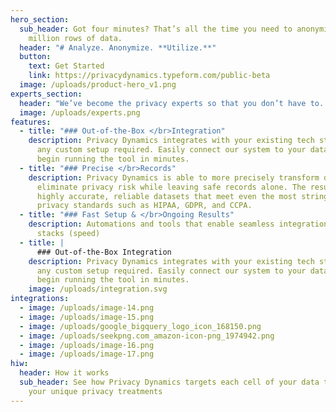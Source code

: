 ```yaml
---
hero_section:
  sub_header: Got four minutes? That’s all the time you need to anonymize a few
    million rows of data.
  header: "# Analyze. Anonymize. **Utilize.**"
  button:
    text: Get Started
    link: https://privacydynamics.typeform.com/public-beta
  image: /uploads/product-hero_v1.png
experts_section:
  header: "We’ve become the privacy experts so that you don’t have to. "
  image: /uploads/experts.png
features:
  - title: "### Out-of-the-Box </br>Integration"
    description: Privacy Dynamics integrates with your existing tech stack without
      any custom setup required. Easily connect our system to your data and
      begin running the tool in minutes.
  - title: "### Precise </br>Records"
    description: Privacy Dynamics is able to more precisely transform data to
      eliminate privacy risk while leaving safe records alone. The result is
      highly accurate, reliable datasets that meet even the most stringent
      privacy standards such as HIPAA, GDPR, and CCPA.
  - title: "### Fast Setup & </br>Ongoing Results"
    description: Automations and tools that enable seamless integration into data
      stacks (speed)
  - title: |
      ### Out-of-the-Box Integration
    description: Privacy Dynamics integrates with your existing tech stack without
      any custom setup required. Easily connect our system to your data and
      begin running the tool in minutes.
    image: /uploads/integration.svg
integrations:
  - image: /uploads/image-14.png
  - image: /uploads/image-15.png
  - image: /uploads/google_bigquery_logo_icon_168150.png
  - image: /uploads/seekpng.com_amazon-icon-png_1974942.png
  - image: /uploads/image-16.png
  - image: /uploads/image-17.png
hiw:
  header: How it works
  sub_header: See how Privacy Dynamics targets each cell of your data to achieve
    your unique privacy treatments
---
```

